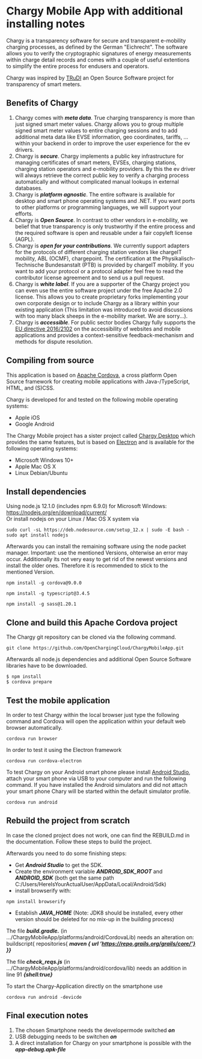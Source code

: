 
# Chargy Mobile App with additional installing notes

Chargy is a transparency software for secure and transparent e-mobility charging processes, as defined by the German "Eichrecht". The software allows you to verify the cryptographic signatures of energy measurements within charge detail records and comes with a couple of useful extentions to simplify the entire process for endusers and operators.

Chargy was inspired by [TRuDI](https://www.ptb.de/cms/ptb/fachabteilungen/abt2/fb-23/ag-234/info-center-234/trudi.html) an Open Source Software project for transparency of smart meters.


## Benefits of Chargy

1. Chargy comes with __*meta data*__. True charging transparency is more than just signed smart meter values. Chargy allows you to group multiple signed smart meter values to entire charging sessions and to add additional meta data like EVSE information, geo coordinates, tariffs, ... within your backend in order to improve the user experience for the ev drivers.
2. Chargy is __*secure*__. Chargy implements a public key infrastructure for managing certificates of smart meters, EVSEs, charging stations, charging station operators and e-mobility providers. By this the ev driver will always retrieve the correct public key to verify a charging process automatically and without complicated manual lookups in external databases.
3. Chargy is __*platform agnostic*__. The entire software is available for desktop and smart phone operating systems and .NET. If you want ports to other platforms or programming languages, we will support your efforts.
4. Chargy is __*Open Source*__. In contrast to other vendors in e-mobility, we belief that true transparency is only trustworthy if the entire process and the required software is open and reusable under a fair copyleft license (AGPL).
5. Chargy is __*open for your contributions*__. We currently support adapters for the protocols of different charging station vendors like chargeIT mobility, ABL (OCMF), chargepoint. The certification at the Physikalisch-Technische Bundesanstalt (PTB) is provided by chargeIT mobility. If you want to add your protocol or a protocol adapter feel free to read the contributor license agreement and to send us a pull request.
6. Chargy is __*white label*__. If you are a supporter of the Chargy project you can even use the entire software project under the free Apache 2.0 license. This allows you to create proprietary forks implementing your own corporate design or to include Chargy as a library within your existing application (This limitation was introduced to avoid discussions with too many black sheeps in the e-mobility market. We are sorry...).
7. Chargy is __*accessible*__. For public sector bodies Chargy fully supports the [EU directive 2016/2102](https://eur-lex.europa.eu/legal-content/EN/TXT/PDF/?uri=CELEX:32016L2102) on the accessibility of websites and mobile applications and provides a context-sensitive feedback-mechanism and methods for dispute resolution.


## Compiling from source

This application is based on [Apache Cordova](https://cordova.apache.org), a cross platform Open Source framework for creating mobile applications with Java-/TypeScript, HTML, and (S)CSS.    

Chargy is developed for and tested on the following mobile operating systems:
 - Apple iOS
 - Google Android

The Chargy Mobile project has a sister project called [Chargy Desktop](https://github.com/OpenChargingCloud/ChargyDesktopApp) which provides the same features, but is based on [Electron](https://github.com/electron-userland/electron-forge/tree/5.x) and is available for the following operating systems:

 - Microsoft Windows 10+
 - Apple Mac OS X
 - Linux Debian/Ubuntu


## Install dependencies

Using node.js 12.1.0 (includes npm 6.9.0) for Microsoft Windows: https://nodejs.org/en/download/current/    
Or install nodejs on your Linux / Mac OS X system via
```
sudo curl -sL https://deb.nodesource.com/setup_12.x | sudo -E bash -
sudo apt install nodejs
```

Afterwards you can install the remaining software using the node packet manager. Important: use the mentioned Versions, ohterwise an error may occur. Additionally its not very easy to get rid of the newest versions and install the older ones.
Therefore it is recommended to stick to the mentioned Version.

```
npm install -g cordova@9.0.0
```

```
npm install -g typescript@3.4.5
```

```
npm install -g sass@1.20.1
```


## Clone and build this Apache Cordova project

The Chargy git repository can be cloned via the following command.
```
git clone https://github.com/OpenChargingCloud/ChargyMobileApp.git
```

Afterwards all node.js dependencies and additional Open Source Software libraries have to be downloaded.
```
$ npm install
$ cordova prepare
```


## Test the mobile application

In order to test Chargy within the local browser just type the following command and Cordova will open the application within your default web browser automatically.

```
cordova run browser
```

In order to test it using the Electron framework
```
cordova run cordova-electron
```

To test Chargy on your Android smart phone please install [Android Studio](https://developer.android.com/studio), attach your smart phone via USB to your computer and run the following command. If you have installed the Android simulators and did not attach your smart phone Chary will be started within the default simulator profile.

```
cordova run android
```

## Rebuild the project from scratch

In case the cloned project does not work, one can find the REBUILD.md in the documentation. Follow these steps to build the project.

Afterwards you need to do some finishing steps:
- Get __*Android Studio*__ to get the SDK.
- Create the environment variable __*ANDROID_SDK_ROOT*__ and __*ANDROID_SDK*__ (both get the same path C:/Users/HereIsYourActualUser/AppData/Local/Android/Sdk)
- install browserify with:
```
npm install browserify
```
- Establish __*JAVA_HOME*__ (Note: JDK8 should be installed, every other version should be deleted for no mix-up in the building process)

The file __*build.gradle.*__ (in .../ChargyMobileApp/platforms/android/CordovaLib) needs an alteration on:
buildscript{
repositories{
__*maven { url ’https://repo.grails.org/grails/core/’} }}*__

The file __*check_reqs.js*__ (in .../ChargyMobileApp/platforms/android/cordova/lib) needs an addition in line 91
__*{shell:true}*__

To start the Chargy-Application directly on the smartphone use
```
cordova run android -devicde
```

## Final execution notes

1. The chosen Smartphone needs the developermode switched __*on*__
2. USB debugging needs to be switchen __*on*__
3. A direct installation for Chargy on your smartphone is possible with the __*app-debug.apk-file*__ 
